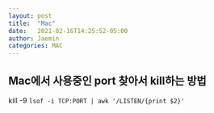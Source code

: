 ```yaml
---
layout: post
title:  "Mac"
date:   2021-02-16T14:25:52-05:00
author: Jaemin
categories: MAC
---
```



<h2>Mac에서 사용중인 port 찾아서 kill하는 방법</h2>

kill -9 `lsof -i TCP:PORT | awk '/LISTEN/{print $2}'`



